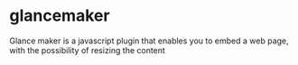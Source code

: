 glancemaker
===========

Glance maker is a javascript plugin that enables you to embed a web page, with the possibility of resizing the content
